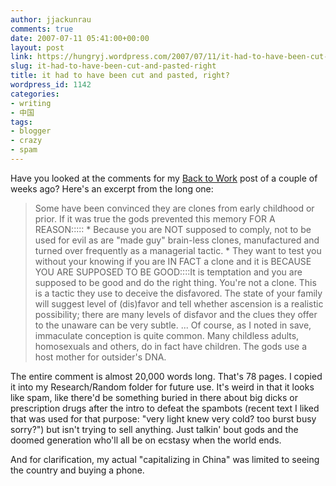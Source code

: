 ```yaml
---
author: jjackunrau
comments: true
date: 2007-07-11 05:41:00+00:00
layout: post
link: https://hungryj.wordpress.com/2007/07/11/it-had-to-have-been-cut-and-pasted-right/
slug: it-had-to-have-been-cut-and-pasted-right
title: it had to have been cut and pasted, right?
wordpress_id: 1142
categories:
- writing
- 中国
tags:
- blogger
- crazy
- spam
---
```


Have you looked at the comments for my [Back to Work](http://www.djs5.com/hjp/2007/06/back-to-work.html) post of a couple of weeks ago?  Here's an excerpt from the long one: 

<blockquote>Some have been convinced they are clones from early childhood or prior. If it was true the gods prevented this memory FOR A REASON:::::  
* Because you are NOT supposed to comply, not to be used for evil as are "made guy" brain-less clones, manufactured and turned over frequently as a managerial tactic.  
* They want to test you without your knowing if you are IN FACT a clone and it is BECAUSE YOU ARE SUPPOSED TO BE GOOD::::It is temptation and you are supposed to be good and do the right thing.  
You're not a clone. This is a tactic they use to deceive the disfavored. The state of your family will suggest level of (dis)favor and tell whether ascension is a realistic possibility; there are many levels of disfavor and the clues they offer to the unaware can be very subtle.  
...  
Of course, as I noted in save, immaculate conception is quite common. Many childless adults, homosexuals and others, do in fact have children. The gods use a host mother for outsider's DNA.</blockquote>

The entire comment is almost 20,000 words long.  That's 78 pages.  I copied it into my Research/Random folder for future use.  It's weird in that it looks like spam, like there'd be something buried in there about big dicks or prescription drugs after the intro to defeat the spambots (recent text I liked that was used for that purpose: "very light knew very cold? too burst busy sorry?") but isn't trying to sell anything.  Just talkin' bout gods and the doomed generation who'll all be on ecstasy when the world ends.  
  
And for clarification, my actual "capitalizing in China" was limited to seeing the country and buying a phone.
